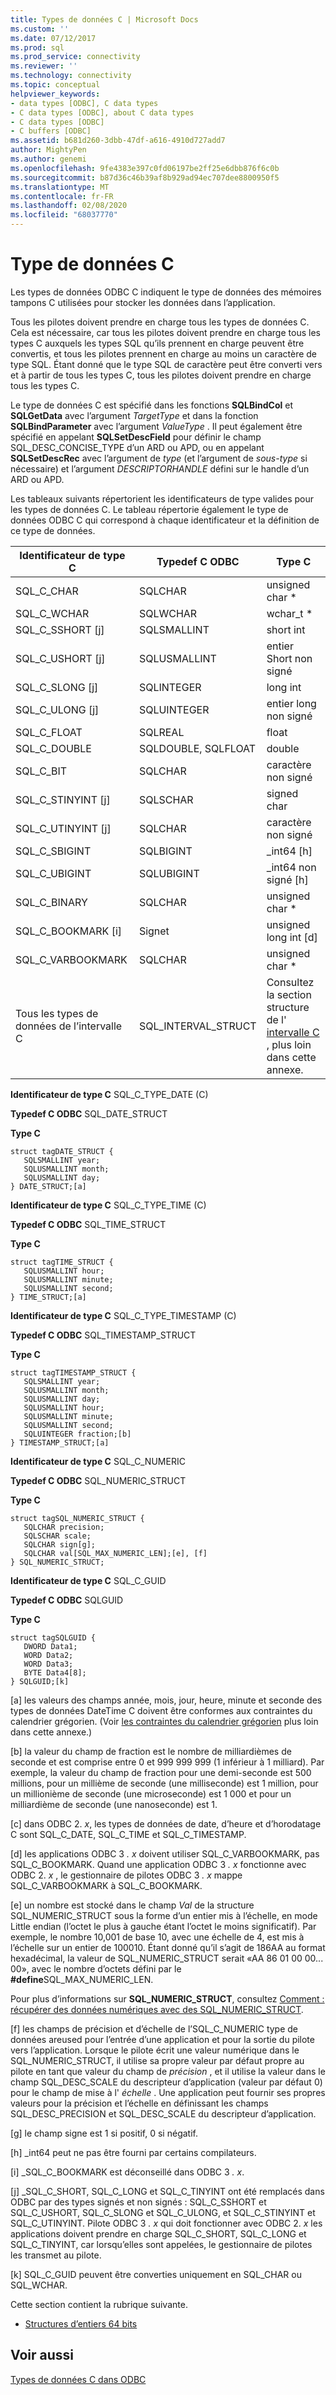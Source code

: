 ```yaml
---
title: Types de données C | Microsoft Docs
ms.custom: ''
ms.date: 07/12/2017
ms.prod: sql
ms.prod_service: connectivity
ms.reviewer: ''
ms.technology: connectivity
ms.topic: conceptual
helpviewer_keywords:
- data types [ODBC], C data types
- C data types [ODBC], about C data types
- C data types [ODBC]
- C buffers [ODBC]
ms.assetid: b681d260-3dbb-47df-a616-4910d727add7
author: MightyPen
ms.author: genemi
ms.openlocfilehash: 9fe4383e397c0fd06197be2ff25e6dbb876f6c0b
ms.sourcegitcommit: b87d36c46b39af8b929ad94ec707dee8800950f5
ms.translationtype: MT
ms.contentlocale: fr-FR
ms.lasthandoff: 02/08/2020
ms.locfileid: "68037770"
---
```

# <a name="c-data-types"></a>Type de données C
Les types de données ODBC C indiquent le type de données des mémoires tampons C utilisées pour stocker les données dans l’application.  
  
 Tous les pilotes doivent prendre en charge tous les types de données C. Cela est nécessaire, car tous les pilotes doivent prendre en charge tous les types C auxquels les types SQL qu’ils prennent en charge peuvent être convertis, et tous les pilotes prennent en charge au moins un caractère de type SQL. Étant donné que le type SQL de caractère peut être converti vers et à partir de tous les types C, tous les pilotes doivent prendre en charge tous les types C.  
  
 Le type de données C est spécifié dans les fonctions **SQLBindCol** et **SQLGetData** avec l’argument *TargetType* et dans la fonction **SQLBindParameter** avec l’argument *ValueType* . Il peut également être spécifié en appelant **SQLSetDescField** pour définir le champ SQL_DESC_CONCISE_TYPE d’un ARD ou APD, ou en appelant **SQLSetDescRec** avec l’argument de *type* (et l’argument de *sous-type* si nécessaire) et l’argument *DESCRIPTORHANDLE* défini sur le handle d’un ARD ou APD.  
  
 Les tableaux suivants répertorient les identificateurs de type valides pour les types de données C. Le tableau répertorie également le type de données ODBC C qui correspond à chaque identificateur et la définition de ce type de données.  
  
|Identificateur de type C|Typedef C ODBC|Type C|  
|-----------------------|--------------------|------------|  
|SQL_C_CHAR|SQLCHAR|unsigned char *|  
|SQL_C_WCHAR|SQLWCHAR|wchar_t *|  
|SQL_C_SSHORT [j]|SQLSMALLINT|short int|  
|SQL_C_USHORT [j]|SQLUSMALLINT|entier Short non signé|  
|SQL_C_SLONG [j]|SQLINTEGER|long int|  
|SQL_C_ULONG [j]|SQLUINTEGER|entier long non signé|  
|SQL_C_FLOAT|SQLREAL|float|  
|SQL_C_DOUBLE|SQLDOUBLE, SQLFLOAT|double|  
|SQL_C_BIT|SQLCHAR|caractère non signé|  
|SQL_C_STINYINT [j]|SQLSCHAR|signed char|  
|SQL_C_UTINYINT [j]|SQLCHAR|caractère non signé|  
|SQL_C_SBIGINT|SQLBIGINT|_int64 [h]|  
|SQL_C_UBIGINT|SQLUBIGINT|_int64 non signé [h]|  
|SQL_C_BINARY|SQLCHAR|unsigned char *|  
|SQL_C_BOOKMARK [i]|Signet|unsigned long int [d]|  
|SQL_C_VARBOOKMARK|SQLCHAR|unsigned char *|  
|Tous les types de données de l’intervalle C|SQL_INTERVAL_STRUCT|Consultez la section structure de l' [intervalle C](../../../odbc/reference/appendixes/c-interval-structure.md) , plus loin dans cette annexe.|  
  
 **Identificateur de type C** SQL_C_TYPE_DATE (C)  
  
 **Typedef C ODBC** SQL_DATE_STRUCT  
  
 **Type C**  
  
```  
struct tagDATE_STRUCT {  
   SQLSMALLINT year;  
   SQLUSMALLINT month;  
   SQLUSMALLINT day;    
} DATE_STRUCT;[a]  
```  
  
 **Identificateur de type C** SQL_C_TYPE_TIME (C)  
  
 **Typedef C ODBC** SQL_TIME_STRUCT  
  
 **Type C**  
  
```  
struct tagTIME_STRUCT {  
   SQLUSMALLINT hour;  
   SQLUSMALLINT minute;  
   SQLUSMALLINT second;  
} TIME_STRUCT;[a]  
```  
  
 **Identificateur de type C** SQL_C_TYPE_TIMESTAMP (C)  
  
 **Typedef C ODBC** SQL_TIMESTAMP_STRUCT  
  
 **Type C**  
  
```  
struct tagTIMESTAMP_STRUCT {  
   SQLSMALLINT year;  
   SQLUSMALLINT month;  
   SQLUSMALLINT day;  
   SQLUSMALLINT hour;  
   SQLUSMALLINT minute;  
   SQLUSMALLINT second;  
   SQLUINTEGER fraction;[b]   
} TIMESTAMP_STRUCT;[a]  
```  
  
 **Identificateur de type C** SQL_C_NUMERIC  
  
 **Typedef C ODBC** SQL_NUMERIC_STRUCT  
  
 **Type C**  
  
```  
struct tagSQL_NUMERIC_STRUCT {  
   SQLCHAR precision;  
   SQLSCHAR scale;  
   SQLCHAR sign[g];  
   SQLCHAR val[SQL_MAX_NUMERIC_LEN];[e], [f]   
} SQL_NUMERIC_STRUCT;  
```  
  
 **Identificateur de type C** SQL_C_GUID  
  
 **Typedef C ODBC** SQLGUID  
  
 **Type C**  
  
```  
struct tagSQLGUID {  
   DWORD Data1;  
   WORD Data2;  
   WORD Data3;  
   BYTE Data4[8];  
} SQLGUID;[k]  
```  
  
 [a] les valeurs des champs année, mois, jour, heure, minute et seconde des types de données DateTime C doivent être conformes aux contraintes du calendrier grégorien. (Voir [les contraintes du calendrier grégorien](../../../odbc/reference/appendixes/constraints-of-the-gregorian-calendar.md) plus loin dans cette annexe.)  
  
 [b] la valeur du champ de fraction est le nombre de milliardièmes de seconde et est comprise entre 0 et 999 999 999 (1 inférieur à 1 milliard). Par exemple, la valeur du champ de fraction pour une demi-seconde est 500 millions, pour un millième de seconde (une milliseconde) est 1 million, pour un millionième de seconde (une microseconde) est 1 000 et pour un milliardième de seconde (une nanoseconde) est 1.  
  
 [c] dans ODBC 2. *x*, les types de données de date, d’heure et d’horodatage C sont SQL_C_DATE, SQL_C_TIME et SQL_C_TIMESTAMP.  
  
 [d] les applications ODBC 3 *. x* doivent utiliser SQL_C_VARBOOKMARK, pas SQL_C_BOOKMARK. Quand une application ODBC 3 *. x* fonctionne avec ODBC 2. *x* , le gestionnaire de pilotes ODBC 3 *. x* mappe SQL_C_VARBOOKMARK à SQL_C_BOOKMARK.  
  
 [e] un nombre est stocké dans le champ *Val* de la structure SQL_NUMERIC_STRUCT sous la forme d’un entier mis à l’échelle, en mode Little endian (l’octet le plus à gauche étant l’octet le moins significatif). Par exemple, le nombre 10,001 de base 10, avec une échelle de 4, est mis à l’échelle sur un entier de 100010. Étant donné qu’il s’agit de 186AA au format hexadécimal, la valeur de SQL_NUMERIC_STRUCT serait «AA 86 01 00 00... 00», avec le nombre d’octets défini par le **#define**SQL_MAX_NUMERIC_LEN.  
  
 Pour plus d’informations sur **SQL_NUMERIC_STRUCT**, consultez [Comment : récupérer des données numériques avec des SQL_NUMERIC_STRUCT](retrieve-numeric-data-sql-numeric-struct-kb222831.md).  
  
 [f] les champs de précision et d’échelle de l’SQL_C_NUMERIC type de données areused pour l’entrée d’une application et pour la sortie du pilote vers l’application. Lorsque le pilote écrit une valeur numérique dans le SQL_NUMERIC_STRUCT, il utilise sa propre valeur par défaut propre au pilote en tant que valeur du champ de *précision* , et il utilise la valeur dans le champ SQL_DESC_SCALE du descripteur d’application (valeur par défaut 0) pour le champ de mise à l' *échelle* . Une application peut fournir ses propres valeurs pour la précision et l’échelle en définissant les champs SQL_DESC_PRECISION et SQL_DESC_SCALE du descripteur d’application.  
  
 [g] le champ signe est 1 si positif, 0 si négatif.  
  
 [h] _int64 peut ne pas être fourni par certains compilateurs.  
  
 [i] _SQL_C_BOOKMARK est déconseillé dans ODBC 3 *. x*.  
  
 [j] _SQL_C_SHORT, SQL_C_LONG et SQL_C_TINYINT ont été remplacés dans ODBC par des types signés et non signés : SQL_C_SSHORT et SQL_C_USHORT, SQL_C_SLONG et SQL_C_ULONG, et SQL_C_STINYINT et SQL_C_UTINYINT. Pilote ODBC 3 *. x* qui doit fonctionner avec ODBC 2. *x* les applications doivent prendre en charge SQL_C_SHORT, SQL_C_LONG et SQL_C_TINYINT, car lorsqu’elles sont appelées, le gestionnaire de pilotes les transmet au pilote.  
  
 [k] SQL_C_GUID peuvent être converties uniquement en SQL_CHAR ou SQL_WCHAR.  
  
 Cette section contient la rubrique suivante.  
  
-   [Structures d’entiers 64 bits](../../../odbc/reference/appendixes/64-bit-integer-structures.md)  
  
## <a name="see-also"></a>Voir aussi  
 [Types de données C dans ODBC](../../../odbc/reference/develop-app/c-data-types-in-odbc.md)

